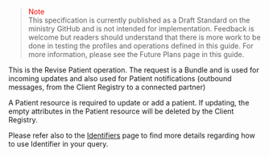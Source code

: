 ><span style="color:red">Note</span><br>This specification is currently published as a Draft Standard on the ministry GitHub and is not intended for implementation. Feedback is welcome but readers should understand that there is more work to be done in testing the profiles and operations defined in this guide. For more information, please see the Future Plans page in this guide.

This is the Revise Patient operation.  The request is a Bundle and is used for incoming updates and also used for Patient notifications (outbound messages, from the Client Registry to a connected partner)

A Patient resource is required to update or add a patient.  If updating, the empty attributes in the Patient resource will be deleted by the Client Registry.

Please refer also to the [Identifiers](identifiers.html) page to find more details regarding how to use Identifier in your query.



